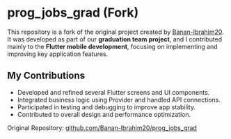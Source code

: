 # prog_jobs_grad (Fork)

This repository is a fork of the original project created by [Banan-Ibrahim20](https://github.com/Banan-Ibrahim20/prog_jobs_grad).  
It was developed as part of our **graduation team project**, and I contributed mainly to the **Flutter mobile development**, focusing on implementing and improving key application features.

## My Contributions
- Developed and refined several Flutter screens and UI components.  
- Integrated business logic using Provider and handled API connections.  
- Participated in testing and debugging to improve app stability.  
- Contributed to overall design and performance optimization.

Original Repository: [github.com/Banan-Ibrahim20/prog_jobs_grad](https://github.com/Banan-Ibrahim20/prog_jobs_grad)
